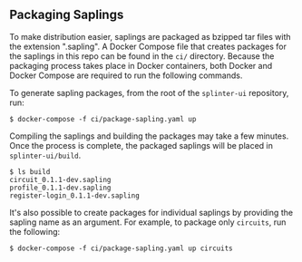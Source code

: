 Packaging Saplings
------------------

To make distribution easier, saplings are packaged as bzipped tar files with
the extension ".sapling". A Docker Compose file that creates packages for the
saplings in this repo can be found in the `ci/` directory. Because the packaging
process takes place in Docker containers, both Docker and Docker Compose are
required to run the following commands.

To generate sapling packages, from the root of the `splinter-ui` repository,
run:

```
$ docker-compose -f ci/package-sapling.yaml up
```

Compiling the saplings and building the packages may take a few minutes. Once
the process is complete, the packaged saplings will be placed in
`splinter-ui/build`.

```
$ ls build
circuit_0.1.1-dev.sapling
profile_0.1.1-dev.sapling
register-login_0.1.1-dev.sapling
```

It's also possible to create packages for individual saplings by providing the
sapling name as an argument. For example, to package only `circuits`, run the
following:

```
$ docker-compose -f ci/package-sapling.yaml up circuits
```
